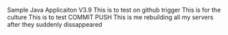 Sample Java Applicaiton V3.9
This is to test on github trigger
This is for the culture
This is to test COMMIT PUSH
This is me rebuilding all my servers after they suddenly dissappeared
